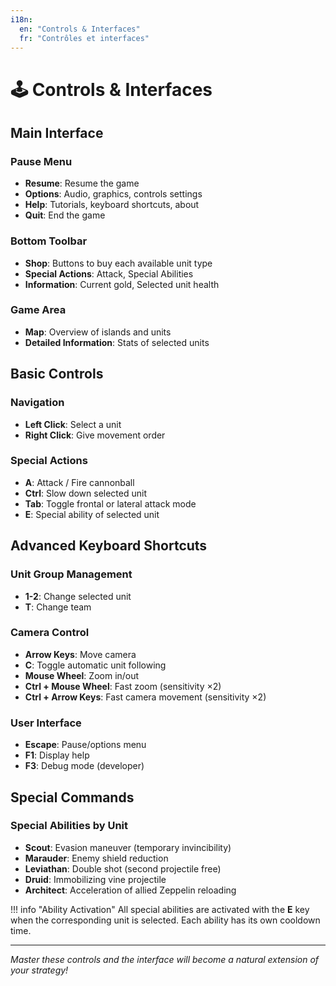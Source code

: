 ```yaml
---
i18n:
  en: "Controls & Interfaces"
  fr: "Contrôles et interfaces"
---
```


# 🕹️ Controls & Interfaces

## Main Interface

### Pause Menu

- **Resume**: Resume the game
- **Options**: Audio, graphics, controls settings
- **Help**: Tutorials, keyboard shortcuts, about
- **Quit**: End the game

### Bottom Toolbar

- **Shop**: Buttons to buy each available unit type
- **Special Actions**: Attack, Special Abilities
- **Information**: Current gold, Selected unit health

### Game Area

- **Map**: Overview of islands and units
- **Detailed Information**: Stats of selected units

## Basic Controls

### Navigation

- **Left Click**: Select a unit
- **Right Click**: Give movement order

### Special Actions

- **A**: Attack / Fire cannonball
- **Ctrl**: Slow down selected unit
- **Tab**: Toggle frontal or lateral attack mode
- **E**: Special ability of selected unit

## Advanced Keyboard Shortcuts

### Unit Group Management

- **1-2**: Change selected unit
- **T**: Change team

### Camera Control

- **Arrow Keys**: Move camera
- **C**: Toggle automatic unit following
- **Mouse Wheel**: Zoom in/out
- **Ctrl + Mouse Wheel**: Fast zoom (sensitivity ×2)
- **Ctrl + Arrow Keys**: Fast camera movement (sensitivity ×2)

### User Interface

- **Escape**: Pause/options menu
- **F1**: Display help
- **F3**: Debug mode (developer)

## Special Commands

### Special Abilities by Unit

- **Scout**: Evasion maneuver (temporary invincibility)
- **Marauder**: Enemy shield reduction
- **Leviathan**: Double shot (second projectile free)
- **Druid**: Immobilizing vine projectile
- **Architect**: Acceleration of allied Zeppelin reloading

!!! info "Ability Activation"
    All special abilities are activated with the **E** key when the corresponding unit is selected. Each ability has its own cooldown time.

---

*Master these controls and the interface will become a natural extension of your strategy!*

